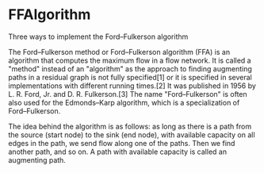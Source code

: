 # FFAlgorithm
Three ways to implement the Ford–Fulkerson algorithm

The Ford–Fulkerson method or Ford–Fulkerson algorithm (FFA) is an algorithm that computes the maximum flow in a flow network. 
It is called a "method" instead of an "algorithm" as the approach to finding augmenting paths in a residual graph is not fully 
specified[1] or it is specified in several implementations with different running times.[2] It was published in 1956 by L. R. Ford, Jr. 
and D. R. Fulkerson.[3] The name "Ford–Fulkerson" is often also used for the Edmonds–Karp algorithm, which is a specialization of 
Ford–Fulkerson.

The idea behind the algorithm is as follows: as long as there is a path from the source (start node) to the sink (end node), 
with available capacity on all edges in the path, we send flow along one of the paths. Then we find another path, and so on. 
A path with available capacity is called an augmenting path.
